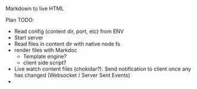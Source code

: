 Markdown to live HTML

Plan TODO:
- Read config (content dir, port, etc) from ENV
- Start server
- Read files in content dir with native node fs
- render files with Markdoc
  - Template engine?
  - client side script?
- Live watch content files (chokidar?). Send notification to client once any has changed (Websocket / Server Sent Events)
- 